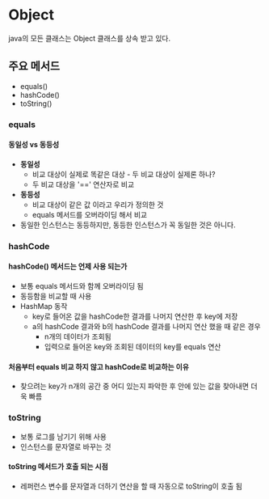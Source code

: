 # Object

java의 모든 클래스는 Object 클래스를 상속 받고 있다.

## 주요 메서드

- equals()
- hashCode()
- toString()

### equals

#### 동일성 vs 동등성

- __동일성__
  - 비교 대상이 실제로 똑같은 대상 - 두 비교 대상이 실제론 하나?
  - 두 비교 대상을 '==' 연산자로 비교
- __동등성__
  - 비교 대상이 같은 값 이라고 우리가 정의한 것
  - equals 메서드를 오버라이딩 해서 비교
- 동일한 인스턴스는 동등하지만, 동등한 인스턴스가 꼭 동일한 것은 아니다.

### hashCode

#### hashCode() 메서드는 언제 사용 되는가

- 보통 equals 메서드와 함께 오버라이딩 됨
- 동등함을 비교할 때 사용
- HashMap 동작
  - key로 들어온 값을 hashCode한 결과를 나머지 연산한 후 key에 저장
  - a의 hashCode 결과와 b의 hashCode 결과를 나머지 연산 했을 때 같은 경우
    - n개의 데이터가 조회됨
    - 입력으로 들어온 key와 조회된 데이터의 key를 equals 연산

#### 처음부터 equals 비교 하지 않고 hashCode로 비교하는 이유

- 찾으려는 key가 n개의 공간 중 어디 있는지 파악한 후 안에 있는 값을 찾아내면 더욱 빠름

### toString

- 보통 로그를 남기기 위해 사용
- 인스턴스를 문자열로 바꾸는 것

#### toString 메서드가 호출 되는 시점

- 레퍼런스 변수를 문자열과 더하기 연산을 할 때 자동으로 toString이 호출 됨